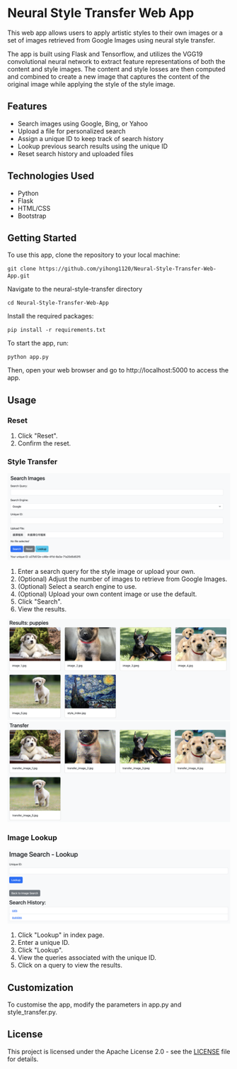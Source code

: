 # Neural Style Transfer Web App
This web app allows users to apply artistic styles to their own images or a set of images retrieved from Google Images using neural style transfer.

The app is built using Flask and Tensorflow, and utilizes the VGG19 convolutional neural network to extract feature representations of both the content and style images. The content and style losses are then computed and combined to create a new image that captures the content of the original image while applying the style of the style image.

## Features

- Search images using Google, Bing, or Yahoo
- Upload a file for personalized search
- Assign a unique ID to keep track of search history
- Lookup previous search results using the unique ID
- Reset search history and uploaded files

## Technologies Used

- Python
- Flask
- HTML/CSS
- Bootstrap


## Getting Started
To use this app, clone the repository to your local machine:

    git clone https://github.com/yihong1120/Neural-Style-Transfer-Web-App.git

Navigate to the neural-style-transfer directory

    cd Neural-Style-Transfer-Web-App
    
Install the required packages:

    pip install -r requirements.txt

To start the app, run:

    python app.py

Then, open your web browser and go to http://localhost:5000 to access the app.

## Usage

### Reset
1. Click "Reset".
2. Confirm the reset.

### Style Transfer
![Image search and style select section](https://github.com/yihong1120/Neural-Style-Transfer-Web-App/blob/main/images/search_setting.png)
1. Enter a search query for the style image or upload your own.
2. (Optional) Adjust the number of images to retrieve from Google Images.
3. (Optional) Select a search engine to use.
5. (Optional) Upload your own content image or use the default.
6. Click "Search".
7. View the results.

![Display pictures grabbed from the Internet and the style template image](https://github.com/yihong1120/Neural-Style-Transfer-Web-App/blob/main/images/grabbed_images.png)
![Display the transfer images](https://github.com/yihong1120/Neural-Style-Transfer-Web-App/blob/main/images/transferred_images.png)

### Image Lookup
![Display lookup section](https://github.com/yihong1120/Neural-Style-Transfer-Web-App/blob/main/images/lookup.png)
1. Click "Lookup" in index page.
2. Enter a unique ID.
3. Click "Lookup".
4. View the queries associated with the unique ID.
5. Click on a query to view the results.

## Customization
To customise the app, modify the parameters in app.py and style_transfer.py.

## License

This project is licensed under the Apache License 2.0 - see the [LICENSE](LICENSE) file for details.
